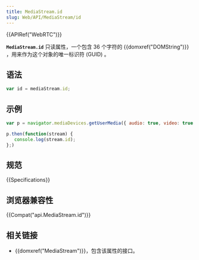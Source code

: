 ```yaml
---
title: MediaStream.id
slug: Web/API/MediaStream/id
---
```

{{APIRef("WebRTC")}}

**`MediaStream.id`** 只读属性，一个包含 36 个字符的 {{domxref("DOMString")}} ，用来作为这个对象的唯一标识符 (GUID) 。

## 语法

```js
var id = mediaStream.id;
```

## 示例

```js
var p = navigator.mediaDevices.getUserMedia({ audio: true, video: true });

p.then(function(stream) {
   console.log(stream.id);
};)
```

## 规范

{{Specifications}}

## 浏览器兼容性

{{Compat("api.MediaStream.id")}}

## 相关链接

- {{domxref("MediaStream")}}，包含该属性的接口。
